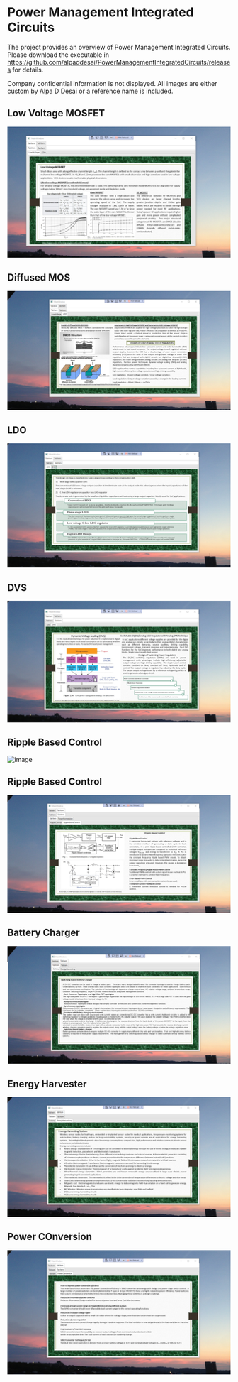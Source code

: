 # Power Management Integrated Circuits

The project provides an overview of Power Management Integrated Circuits. Please download the executable in https://github.com/alpaddesai/PowerManagementIntegratedCircuits/releases for details. 

Company confidential information is not displayed. All images are either custom by Alpa D Desai or a reference name is included.

## Low Voltage MOSFET
![image](LowVoltageMosfet.png)

## Diffused MOS
![image](LDO.png)

## LDO
![image](LDO1.png)

## DVS
![image](DVS.png)

## Ripple Based Control 
![image](RippleControl1.png)

## Ripple Based Control
![image](RippleBasedControl.png)

## Battery Charger 
![image](BatteryCharger.png)

## Energy Harvester
![image](EnergyHarvesting.png)

## Power COnversion 
![image](PowerConversion.png)
